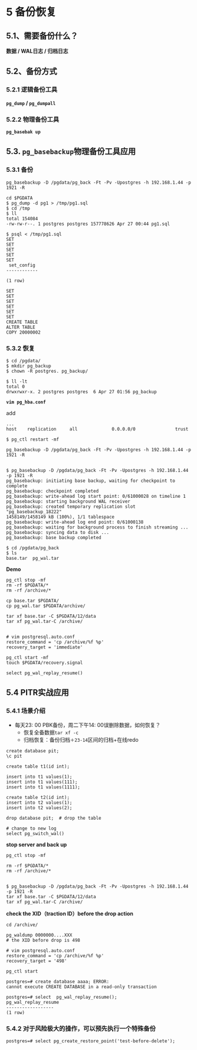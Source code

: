 # **5 备份恢复**

## **5.1、需要备份什么？** 

**数据 / WAL日志 / 归档日志** 
 
## **5.2、备份方式** 

### **5.2.1 逻辑备份工具** 

**`pg_dump` /  `pg_dumpall`**

### **5.2.2 物理备份工具** 

**`pg_basebak up`** 

## **5.3. `pg_basebackup`物理备份工具应用** 

### **5.3.1 备份**

```
pg_basebackup -D /pgdata/pg_back -Ft -Pv -Upostgres -h 192.168.1.44 -p 1921 -R
```
 
```
cd $PGDATA
$ pg_dump -d pg1 > /tmp/pg1.sql
$ cd /tmp
$ ll
total 154084
-rw-rw-r--. 1 postgres postgres 157778626 Apr 27 00:44 pg1.sql
```

```
$ psql < /tmp/pg1.sql
SET
SET
SET
SET
SET
 set_config
------------

(1 row)

SET
SET
SET
SET
SET
SET
CREATE TABLE
ALTER TABLE
COPY 20000002
```

### **5.3.2 恢复**

```
$ cd /pgdata/
$ mkdir pg_backup
$ chown -R postgres. pg_backup/

$ ll -lt
total 0
drwxrwxr-x. 2 postgres postgres  6 Apr 27 01:56 pg_backup
```


**`vim pg_hba.conf`**

add 

```
...
host    replication     all             0.0.0.0/0               trust
```

```
$ pg_ctl restart -mf
```

```
pg_basebackup -D /pgdata/pg_back -Ft -Pv -Upostgres -h 192.168.1.44 -p 1921 -R


$ pg_basebackup -D /pgdata/pg_back -Ft -Pv -Upostgres -h 192.168.1.44 -p 1921 -R
pg_basebackup: initiating base backup, waiting for checkpoint to complete
pg_basebackup: checkpoint completed
pg_basebackup: write-ahead log start point: 0/61000028 on timeline 1
pg_basebackup: starting background WAL receiver
pg_basebackup: created temporary replication slot "pg_basebackup_18222"
1458149/1458149 kB (100%), 1/1 tablespace
pg_basebackup: write-ahead log end point: 0/61000138
pg_basebackup: waiting for background process to finish streaming ...
pg_basebackup: syncing data to disk ...
pg_basebackup: base backup completed
```

```
$ cd /pgdata/pg_back
$ ls
base.tar  pg_wal.tar
```

**Demo**

```
pg_ctl stop -mf
rm -rf $PGDATA/*
rm -rf /archive/*

cp base.tar $PGDATA/
cp pg_wal.tar $PGDATA/archive/

tar xf base.tar -C $PGDATA/12/data
tar xf pg_wal.tar-C /archive/


# vim postgresql.auto.conf
restore_command = 'cp /archive/%f %p'
recovery_target = 'immediate'

pg_ctl start -mf
touch $PGDATA/recovery.signal
```

```
select pg_wal_replay_resume()
```

## **5.4 PITR实战应用**

### **5.4.1 场景介绍**

* 每天23: 00 PBK备份，周二下午14: 00误删除数据，如何恢复？ 
	* 恢复全备数据`tar xf -c `
	* 归档恢复：备份归档`＋23-14`区间的归档+在线redo 

```
create database pit;
\c pit

create table t1(id int);

insert into t1 values(1);
insert into t1 values(111);
insert into t1 values(1111);

create table t2(id int);
insert into t2 values(1);
insert into t2 values(2);

drop database pit;  # drop the table
```

```
# change to new log 
select pg_switch_wal()
```

**stop server and back up**

```
pg_ctl stop -mf

rm -rf $PGDATA/*
rm -rf /archive/*


$ pg_basebackup -D /pgdata/pg_back -Ft -Pv -Upostgres -h 192.168.1.44 -p 1921 -R
tar xf base.tar -C $PGDATA/12/data
tar xf pg_wal.tar-C /archive/
```


**check the XID（traction ID）before the drop action**

```
cd /archive/

pg_waldump 0000000....XXX
# the XID before drop is 498

# vim postgresql.auto.conf
restore_command = 'cp /archive/%f %p'
recovery_target = '498'
```

```
pg_ctl start 

postgres=# create database aaaa; ERROR: 
cannot execute CREATE DATABASE in a read-only transaction 

postgres=# select  pg_wal_replay_resume(); 
pg_wal_replay_resume 
------------------
(1 row) 
```

### **5.4.2 对于风险极大的操作，可以预先执行一个特殊备份**

```
postgres=# select pg_create_restore_point('test-before-delete'); 
```





